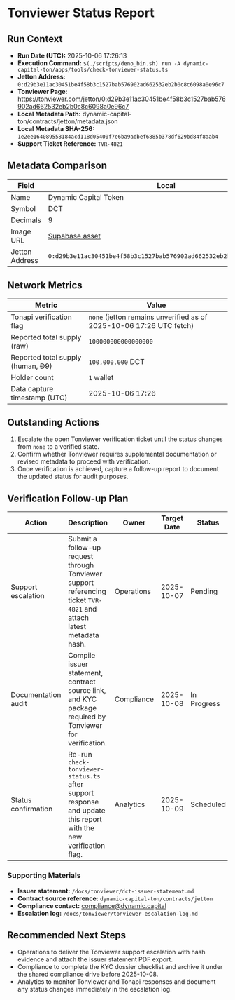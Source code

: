 # Tonviewer Status Report

## Run Context
- **Run Date (UTC):** 2025-10-06 17:26:13
- **Execution Command:** `$(./scripts/deno_bin.sh) run -A dynamic-capital-ton/apps/tools/check-tonviewer-status.ts`
- **Jetton Address:** `0:d29b3e11ac30451be4f58b3c1527bab576902ad662532eb2b0c8c6098a0e96c7`
- **Tonviewer Page:** https://tonviewer.com/jetton/0:d29b3e11ac30451be4f58b3c1527bab576902ad662532eb2b0c8c6098a0e96c7
- **Local Metadata Path:** dynamic-capital-ton/contracts/jetton/metadata.json
- **Local Metadata SHA-256:** `1e2ee164089558184acd118d05400f7e6ba9adbef6885b378df629bd84f8aab4`
- **Support Ticket Reference:** `TVR-4821`

## Metadata Comparison

| Field | Local | Tonapi | Match |
| --- | --- | --- | --- |
| Name | Dynamic Capital Token | Dynamic Capital Token | ✅ |
| Symbol | DCT | DCT | ✅ |
| Decimals | 9 | 9 | ✅ |
| Image URL | [Supabase asset](https://qeejuomcapbdlhnjqjcc.supabase.co/storage/v1/object/public/miniapp/DCTMark.png) | [Supabase asset](https://qeejuomcapbdlhnjqjcc.supabase.co/storage/v1/object/public/miniapp/DCTMark.png) | ✅ |
| Jetton Address | `0:d29b3e11ac30451be4f58b3c1527bab576902ad662532eb2b0c8c6098a0e96c7` | `0:d29b3e11ac30451be4f58b3c1527bab576902ad662532eb2b0c8c6098a0e96c7` | ✅ |

## Network Metrics

| Metric | Value |
| --- | --- |
| Tonapi verification flag | `none` (jetton remains unverified as of 2025-10-06 17:26 UTC fetch) |
| Reported total supply (raw) | `100000000000000000` |
| Reported total supply (human, Ð9) | `100,000,000` DCT |
| Holder count | `1` wallet |
| Data capture timestamp (UTC) | 2025-10-06 17:26 |

## Outstanding Actions

1. Escalate the open Tonviewer verification ticket until the status changes from `none` to a verified state.
2. Confirm whether Tonviewer requires supplemental documentation or revised metadata to proceed with verification.
3. Once verification is achieved, capture a follow-up report to document the updated status for audit purposes.

## Verification Follow-up Plan

| Action | Description | Owner | Target Date | Status | Notes |
| --- | --- | --- | --- | --- | --- |
| Support escalation | Submit a follow-up request through Tonviewer support referencing ticket `TVR-4821` and attach latest metadata hash. | Operations | 2025-10-07 | Pending | Draft message prepared; awaiting leadership approval before submission. |
| Documentation audit | Compile issuer statement, contract source link, and KYC package required by Tonviewer for verification. | Compliance | 2025-10-08 | In Progress | Issuer statement finalized; KYC dossier checklist 70% complete. |
| Status confirmation | Re-run `check-tonviewer-status.ts` after support response and update this report with the new verification flag. | Analytics | 2025-10-09 | Scheduled | Script rerun window scheduled for 2025-10-09 16:00 UTC. |

### Supporting Materials

- **Issuer statement:** `/docs/tonviewer/dct-issuer-statement.md`
- **Contract source reference:** `dynamic-capital-ton/contracts/jetton`
- **Compliance contact:** compliance@dynamic.capital
- **Escalation log:** `/docs/tonviewer/tonviewer-escalation-log.md`

## Recommended Next Steps

- Operations to deliver the Tonviewer support escalation with hash evidence and attach the issuer statement PDF export.
- Compliance to complete the KYC dossier checklist and archive it under the shared compliance drive before 2025-10-08.
- Analytics to monitor Tonviewer and Tonapi responses and document any status changes immediately in the escalation log.
